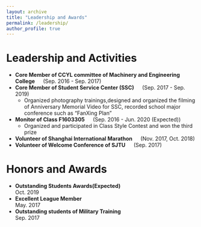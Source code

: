 ```yaml
---
layout: archive
title: "Leadership and Awards"
permalink: /leadership/
author_profile: true
---
```

# Leadership and Activities
* **Core Member of CCYL committee of Machinery and Engineering College** &emsp; (Sep. 2016 - Sep. 2017)
* **Core Member of Student Service Center (SSC)** &emsp; (Sep. 2017 - Sep. 2019)
    * Organized photography trainings,designed and organized the filming of Anniversary Memorial Video for SSC, recorded school major conference such as “FanXing Plan”
* **Monitor of Class F1603305**	&emsp; (Sep. 2016 - Jun. 2020 (Expected))
    * Organized and participated in Class Style Contest and won the third prize 
* **Volunteer of Shanghai International Marathon** &emsp; (Nov. 2017, Oct. 2018)
* **Volunteer of Welcome Conference of SJTU** &emsp; (Sep. 2017)

<!--# HONORS AND AWARDS-->
# Honors and Awards
* **Outstanding Students Awards(Expected)**										  
Oct. 2019
* **Excellent League Member**
</br>May. 2017
* **Outstanding students of Military Training**
</br>Sep. 2017
